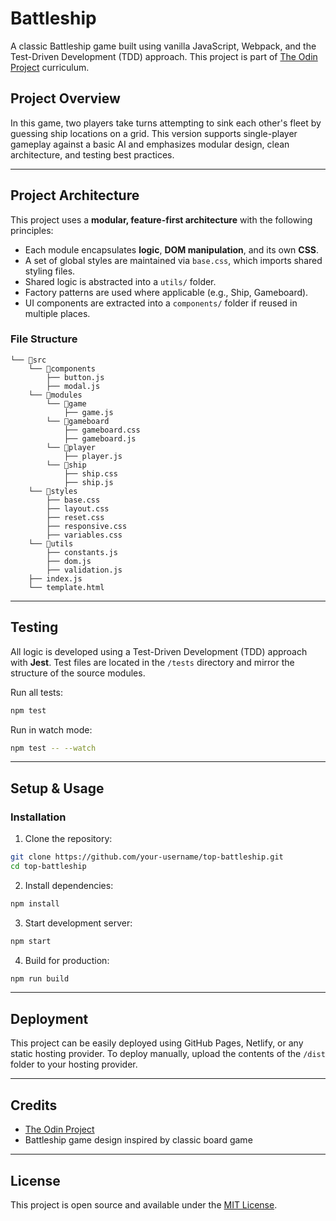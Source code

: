 # Battleship

A classic Battleship game built using vanilla JavaScript, Webpack, and the Test-Driven Development (TDD) approach. This project is part of [The Odin Project](https://www.theodinproject.com) curriculum.

## Project Overview

In this game, two players take turns attempting to sink each other's fleet by guessing ship locations on a grid. This version supports single-player gameplay against a basic AI and emphasizes modular design, clean architecture, and testing best practices.

---

## Project Architecture

This project uses a **modular, feature-first architecture** with the following principles:

- Each module encapsulates **logic**, **DOM manipulation**, and its own **CSS**.
- A set of global styles are maintained via `base.css`, which imports shared styling files.
- Shared logic is abstracted into a `utils/` folder.
- Factory patterns are used where applicable (e.g., Ship, Gameboard).
- UI components are extracted into a `components/` folder if reused in multiple places.

### File Structure

```
└── 📁src
    └── 📁components
        ├── button.js
        ├── modal.js
    └── 📁modules
        └── 📁game
            ├── game.js
        └── 📁gameboard
            ├── gameboard.css
            ├── gameboard.js
        └── 📁player
            ├── player.js
        └── 📁ship
            ├── ship.css
            ├── ship.js
    └── 📁styles
        ├── base.css
        ├── layout.css
        ├── reset.css
        ├── responsive.css
        ├── variables.css
    └── 📁utils
        ├── constants.js
        ├── dom.js
        ├── validation.js
    ├── index.js
    └── template.html
```

---

## Testing

All logic is developed using a Test-Driven Development (TDD) approach with **Jest**. Test files are located in the `/tests` directory and mirror the structure of the source modules.

Run all tests:
```bash
npm test
```

Run in watch mode:
```bash
npm test -- --watch
```

---

## Setup & Usage

### Installation

1. Clone the repository:
```bash
git clone https://github.com/your-username/top-battleship.git
cd top-battleship
```

2. Install dependencies:
```bash
npm install
```

3. Start development server:
```bash
npm start
```

4. Build for production:
```bash
npm run build
```

---

## Deployment

This project can be easily deployed using GitHub Pages, Netlify, or any static hosting provider. To deploy manually, upload the contents of the `/dist` folder to your hosting provider.

---

## Credits

- [The Odin Project](https://www.theodinproject.com)
- Battleship game design inspired by classic board game

---

## License

This project is open source and available under the [MIT License](LICENSE).